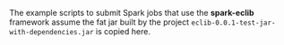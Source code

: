 The example scripts to submit Spark jobs that use the **spark-eclib** framework 
assume the fat jar built by the project ```eclib-0.0.1-test-jar-with-dependencies.jar``` is copied
here.